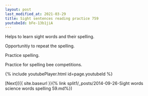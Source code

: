 ```yaml
---
layout: post
last_modified_at: 2021-03-29
title: Sight sentences reading practice 759
youtubeId: bFe-13b1jiA
---
```

 
 
Helps to learn sight words and their spelling.

Opportunitiy to repeat the spelling. 

Practice spelling. 
 
Practice for spelling bee competitions. 
 
{% include youtubePlayer.html id=page.youtubeId %}
 
 

[Next]({{ site.baseurl }}{% link  split1/_posts/2014-09-26-Sight words science words spelling 59.md%})
 
